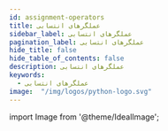 ```yaml
---
id: assignment-operators
title: عملگرهای انتسابی
sidebar_label: عملگرهای انتسابی
pagination_label: عملگرهای انتسابی
hide_title: false
hide_table_of_contents: false
description: عملگرهای انتسابی
keywords:
  - عملگرهای انتسابی
image:  "/img/logos/python-logo.svg"
---
```


import Image from '@theme/IdealImage';
